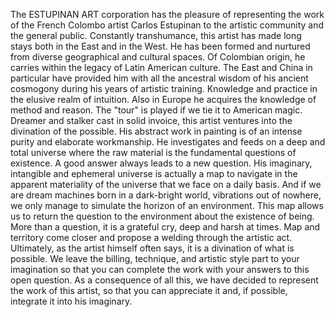 The ESTUPINAN ART corporation has the pleasure of representing the work of the French Colombo artist Carlos Estupinan to the artistic community and the general public. Constantly transhumance, this artist has made long stays both in the East and in the West. He has been formed and nurtured from diverse geographical and cultural spaces. Of Colombian origin, he carries within the legacy of Latin American culture. The East and China in particular have provided him with all the ancestral wisdom of his ancient cosmogony during his years of artistic training. Knowledge and practice in the elusive realm of intuition. Also in Europe he acquires the knowledge of method and reason. The "tour" is played if we tie it to American magic. Dreamer and stalker cast in solid invoice, this artist ventures into the divination of the possible.
His abstract work in painting is of an intense purity and elaborate workmanship. He investigates and feeds on a deep and total universe where the raw material is the fundamental questions of existence. A good answer always leads to a new question. His imaginary, intangible and ephemeral universe is actually a map to navigate in the apparent materiality of the universe that we face on a daily basis. And if we are dream machines born in a dark-bright world, vibrations out of nowhere, we only manage to simulate the horizon of an environment. This map allows us to return the question to the environment about the existence of being. More than a question, it is a grateful cry, deep and harsh at times. Map and territory come closer and propose a welding through the artistic act. Ultimately, as the artist himself often says, it is a divination of what is possible. We leave the billing, technique, and artistic style part to your imagination so that you can complete the work with your answers to this open question. As a consequence of all this, we have decided to represent the work of this artist, so that you can appreciate it and, if possible, integrate it into his imaginary.